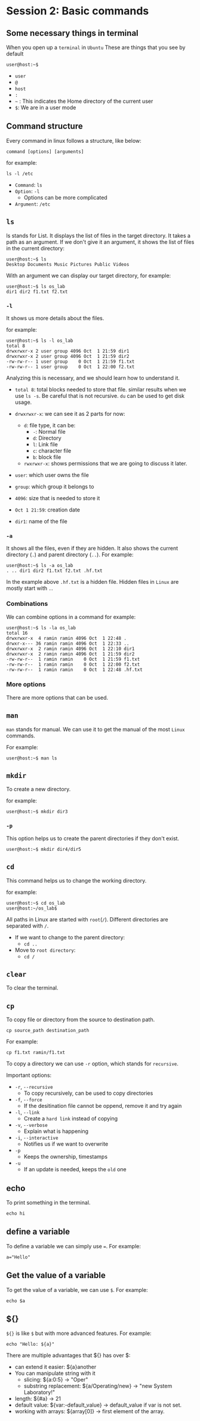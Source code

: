 # Session 2: Basic commands

## Some necessary things in terminal

When you open up a `terminal` in `Ubuntu`
These are things that you see by default

```shell
user@host:~$
```

* `user`
* `@`
* `host`
* `:`
* `~` : This indicates the Home directory of the current user
* `$`: We are in a user mode

## Command structure

Every command in linux follows a structure, like below:

```shell
command [options] [arguments]
```

for example:

```shell
ls -l /etc
```

* `Command`: `ls`
* `Option`: `-l`
  * Options can be more complicated
* `Argument`: `/etc`

## `ls`

ls stands for List.
It displays the list of files in the target directory.
It takes a path as an argument.
If we don't give it an argument, it shows the list
of files in the current directory:

```shell
user@host:~$ ls
Desktop Documents Music Pictures Public Videos
```

With an argument we can display our target directory,
for example:

```shell
user@host:~$ ls os_lab
dir1 dir2 f1.txt f2.txt
```

### `-l`

It shows us more details about the files.

for example:

```shell
user@host:~$ ls -l os_lab
total 8
drwxrwxr-x 2 user group 4096 Oct  1 21:59 dir1
drwxrwxr-x 2 user group 4096 Oct  1 21:59 dir2
-rw-rw-r-- 1 user group    0 Oct  1 21:59 f1.txt
-rw-rw-r-- 1 user group    0 Oct  1 22:00 f2.txt
```

Analyzing this is necessary, and we should learn how to
understand it.

* `total 8`: total blocks needed to store that file.
  similar results when we use `ls -s`. Be careful that is
  not recursive. `du` can be used to get disk usage.

* `drwxrwxr-x`: we can see it as 2 parts for now:
  * `d`: file type, it can be:
    * `-`: Normal file
    * `d`: Directory
    * `l`: Link file
    * `c`: character file
    * `b`: block file
  * `rwxrwxr-x`: shows permissions that we are going to discuss
      it later.
* `user`: which user owns the file
* `group`: which group it belongs to
* `4096`: size that is needed to store it
* `Oct 1 21:59`: creation date
* `dir1`: name of the file

### `-a`

It shows all the files, even if they are hidden.
It also shows the current directory (`.`) and parent
directory (`..`).
For example:

```shell
user@host:~$ ls -a os_lab
. .. dir1 dir2 f1.txt f2.txt .hf.txt
```

In the example above `.hf.txt` is a hidden file.
Hidden files in `Linux` are mostly start with `.`.

### Combinations

We can combine options in a command for example:

```shell
user@host:~$ ls -la os_lab
total 16
drwxrwxr-x  4 ramin ramin 4096 Oct  1 22:48 .
drwxr-x--- 36 ramin ramin 4096 Oct  1 22:33 ..
drwxrwxr-x  2 ramin ramin 4096 Oct  1 22:10 dir1
drwxrwxr-x  2 ramin ramin 4096 Oct  1 21:59 dir2
-rw-rw-r--  1 ramin ramin    0 Oct  1 21:59 f1.txt
-rw-rw-r--  1 ramin ramin    0 Oct  1 22:00 f2.txt
-rw-rw-r--  1 ramin ramin    0 Oct  1 22:48 .hf.txt
```

### More options

There are more options that can be used.

## `man`

`man` stands for manual.
We can use it to get the manual of the most
`Linux` commands.

For example:

```shell
user@host:~$ man ls
```

## `mkdir`

To create a new directory.

for example:

```shell
user@host:~$ mkdir dir3
```

### `-p`

This option helps us to create the parent
directories if they don't exist.

```shell
user@host:~$ mkdir dir4/dir5
```

## `cd`

This command helps us to change the working directory.

for example:

```shell
user@host:~$ cd os_lab
user@host:~/os_lab$
```

All paths in Linux are started with `root`(`/`).
Different directories are separated with `/`.

* If we want to change to the parent directory:
  * `cd ..`
* Move to `root directory`:
  * `cd /`

## `clear`

To clear the terminal.

## `cp`

To copy file or directory from the source to destination path.

```shell
cp source_path destination_path
```

For example:

```shell
cp f1.txt ramin/f1.txt
```

To copy a directory we can use `-r` option, which stands for `recursive`.

Important options:

* `-r`, `--recursive`
  * To copy recursively, can be used to copy directories
* `-f`, `--force`
  * If the desitination file cannot be oppend, remove it and try again
* `-l`, `--link`
  * Create a `hard link` instead of copying
* `-v`, `--verbose`
  * Explain what is happening
* `-i`, `--interactive`
  * Notifies us if we want to overwrite  
* `-p`
  * Keeps the ownership, timestamps
* `-u`
  * If an update is needed, keeps the `old` one

## echo

To print something in the terminal.

```shell
echo hi
```

## define a variable

To define a variable we can simply use `=`.
For example:

```shell
a="Hello"
```

## Get the value of a variable

To get the value of a variable, we can use `$`.
For example:

```shell
echo $a
```

## ${}

`${}` is like `$` but with more advanced features.
For example:

```shell
echo "Hello: ${a}"
```

There are multiple advantages that ${} has over $:

* can extend it easier: ${a}another
* You can manipulate string with it
  * slicing: ${a:0:5} -> "Oper"
  * substring replacement: ${a/Operating/new} -> "new System Laboratory!"
* length: ${#a} -> 21
* default value: ${var:-default_value} -> default_value if var is not set.
* working with arrays: ${array[0]} -> first element of the array.
